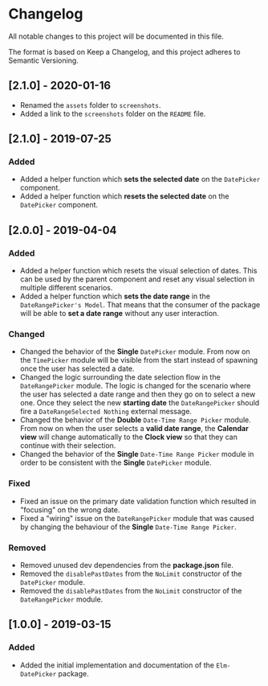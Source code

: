 # Changelog
All notable changes to this project will be documented in this file.

The format is based on Keep a Changelog, and this project adheres to Semantic Versioning.

## [2.1.0] - 2020-01-16
- Renamed the `assets` folder to `screenshots`.
- Added a link to the `screenshots` folder on the `README` file.

## [2.1.0] - 2019-07-25
### Added
- Added a helper function which **sets the selected date** on the `DatePicker` component.
- Added a helper function which **resets the selected date** on the `DatePicker` component.

## [2.0.0] - 2019-04-04
### Added
- Added a helper function which resets the visual selection of dates. This can be used by the
parent component and reset any visual selection in multiple different scenarios.
- Added a helper function which **sets the date range** in the `DateRangePicker's Model`. That
means that the consumer of the package will be able to **set a date range** without any user
interaction.

### Changed
- Changed the behavior of the **Single** `DatePicker` module. From now on the `TimePicker` module will
be visible from the start instead of spawning once the user has selected a date.
- Changed the logic surrounding the date selection flow in the `DateRangePicker` module. The logic is
changed for the scenario where the user has selected a date range and then they go on to select a new one.
Once they select the new **starting date** the `DateRangePicker` should fire a `DateRangeSelected Nothing`
external message.
- Changed the behavior of the **Double** `Date-Time Range Picker` module. From now on when the user selects
a **valid date range**, the **Calendar view** will change automatically to the **Clock view** so that they
can continue with their selection.
- Changed the behavior of the **Single** `Date-Time Range Picker` module in order to be consistent with the
**Single** `DatePicker` module.

### Fixed
- Fixed an issue on the primary date validation function which resulted in "focusing" on
the wrong date.
- Fixed a "wiring" issue on the `DateRangePicker` module that was caused by changing the behaviour
of the **Single** `Date-Time Range Picker`.

### Removed
- Removed unused dev dependencies from the **package.json** file.
- Removed the `disablePastDates` from the `NoLimit` constructor of the `DatePicker` module.
- Removed the `disablePastDates` from the `NoLimit` constructor of the `DateRangePicker` module.

## [1.0.0] - 2019-03-15
### Added
- Added the initial implementation and documentation of the `Elm-DatePicker` package.
